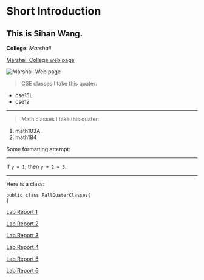 # Short Introduction
## This is Sihan Wang.
**College**: *Marshall*

[Marshall College web page](https://marshall.ucsd.edu/)

![Marshall Web page](marshall.png)

> CSE classes I take this quater:
* cse15L
* cse12

---

> Math classes I take this quater:
1. math103A
2. math184


Some formatting attempt:

---
If `y = 1`, then `y + 2 = 3`.

---
Here is a class:
```
public class FallQuaterClasses{
}
```
[Lab Report 1](lab-report-1-week-0.html)

[Lab Report 2](lab-report-2-week-1.html)

[Lab Report 3](lab-report-3-week-3.html)

[Lab Report 4](lab-report-4-week-5.html)

[Lab Report 5](lab-report-5-week-7.html)

[Lab Report 6](lab-report-6-week-8.html)
